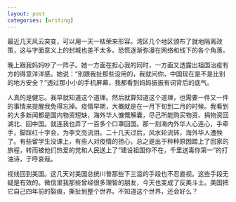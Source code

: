 ```yaml
---
layout: post
categories: [writing]
---
```


最近几天风云突变，可以用一天一枯荣来形容。湾区几个地区颁布了就地隔离政策，这与字面意义上的封城也差不太多。恐慌逐渐弥漫在网络和线下的各个角落。

晚上跟我妈妈吵了一阵子。她一方面在担心我的同时，一方面又透露出祖国治疫有方的得意洋洋感。她说：“别跟我扯那些没用的，我就问你，中国现在是不是比别的地方安全？”透过那小小的手机屏幕，我都看到妈妈振振有词背后的底气。

人真的是健忘。我早就知道这个道理。然后就算知道这个道理，也需要一件又一件的事情来提醒我免得忘掉。疫情早期，大概就是在一月下旬到二月的时候。我看到的大多新闻都是国内物资短缺，海外华人慷慨解囊，尽己所能购买物资、捐物资回湖北、回中国。就连我也弄了一百多个口罩回国。那一刻海内外华人心连心，手牵手，脚踩红十字会，为李文亮流泪。二十几天过后，风水轮流转，海外华人遭殃了。有些留学生没课上，有些人对疫情的担心，总之是出于种种原因踏上了回家的旅程，转而被他们热爱的党和人民送上了“建设祖国你不在，千里送毒你第一”的打油诗，于呼哀哉。

视线回到美国。这几天对美国总统川普那些下三滥的手段也不忍直视。这些手段无疑是有效的。微信里我那些曾经很多理智的朋友，今天也变成了反美斗士。美国把它自己四年前的裂痕，撕扯到整个世界。不知道这个世界，还会好么？
